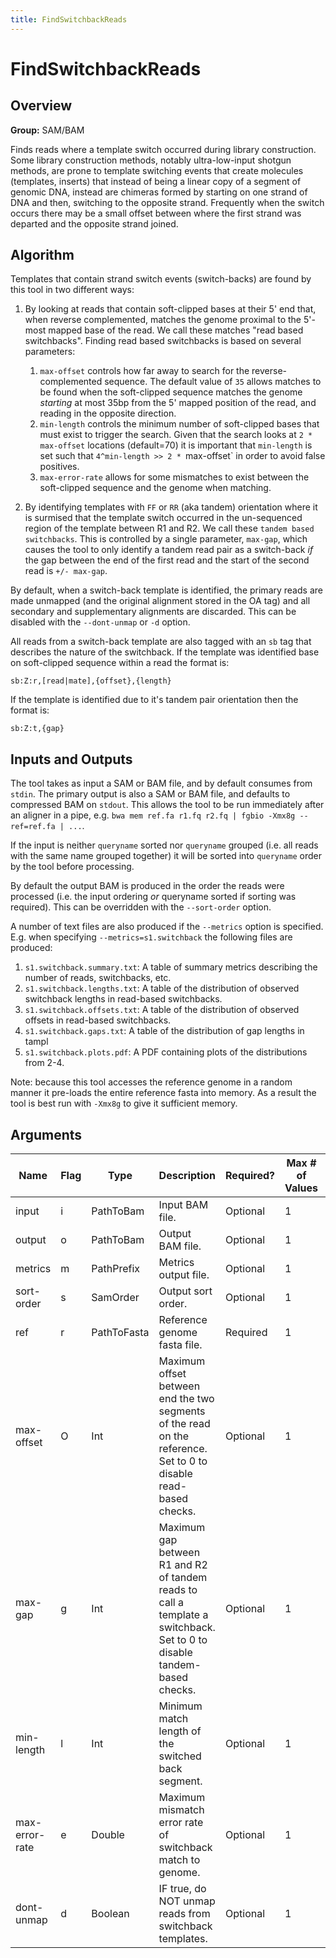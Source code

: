 ```yaml
---
title: FindSwitchbackReads
---
```


# FindSwitchbackReads

## Overview
**Group:** SAM/BAM

Finds reads where a template switch occurred during library construction.  Some library construction methods,
notably ultra-low-input shotgun methods, are prone to template switching events that create molecules
(templates, inserts) that instead of being a linear copy of a segment of genomic DNA, instead are chimeras formed
by starting on one strand of DNA and then, switching to the opposite strand.  Frequently when the switch occurs
there may be a small offset between where the first strand was departed and the opposite strand joined.

## Algorithm

Templates that contain strand switch events (switch-backs) are found by this tool in two different ways:

1. By looking at reads that contain soft-clipped bases at their 5' end that, when reverse complemented, matches the
   genome proximal to the 5'-most mapped base of the read.  We call these matches
   "read based switchbacks".  Finding read based switchbacks is based on several parameters:

   1. `max-offset` controls how far away to search for the reverse-complemented sequence.  The default value of
      `35` allows matches to be found when the soft-clipped sequence matches the genome _starting_ at most 35bp
      from the 5' mapped position of the read, and reading in the opposite direction.
   2. `min-length` controls the minimum number of soft-clipped bases that must exist to trigger the search.
      Given that the search looks at `2 * max-offset` locations (default=70) it is important that `min-length`
      is set such that `4^min-length >> 2 * `max-offset` in order to avoid false positives.
   3. `max-error-rate` allows for some mismatches to exist between the soft-clipped sequence and the genome when matching.

2. By identifying templates with `FF` or `RR` (aka tandem) orientation where it is surmised that the template
   switch occurred in the un-sequenced region of the template between R1 and R2.  We call these `tandem based
   switchbacks`.  This is controlled by a single parameter, `max-gap`, which causes the tool to only identify a
   tandem read pair as a switch-back _if_ the gap between the end of the first read and the start of the second
   read is `+/- max-gap`.

By default, when a switch-back template is identified, the primary reads are made unmapped (and the original
alignment stored in the OA tag) and all secondary and supplementary alignments are discarded.  This can be
disabled with the `--dont-unmap` or `-d` option.

All reads from a switch-back template are also tagged with an `sb` tag that describes the nature of the
switchback.  If the template was identified base on soft-clipped sequence within a read the format is:

```sb:Z:r,[read|mate],{offset},{length}```

If the template is identified due to it's tandem pair orientation then the format is:

```sb:Z:t,{gap}```

## Inputs and Outputs

The tool takes as input a SAM or BAM file, and by default consumes from `stdin`.  The primary output is also a
SAM or BAM file, and defaults to compressed BAM on `stdout`.  This allows the tool to be run immediately after
an aligner in a pipe, e.g. `bwa mem ref.fa r1.fq r2.fq | fgbio -Xmx8g --ref=ref.fa | ...`.

If the input is neither `queryname` sorted nor `queryname` grouped (i.e. all reads with the same name grouped
together) it will be sorted into `queryname` order by the tool before processing.

By default the output BAM is produced in the order the reads were processed (i.e. the input ordering _or_
queryname sorted if sorting was required).  This can be overridden with the `--sort-order` option.

A number of text files are also produced if the `--metrics` option is specified.  E.g. when specifying
`--metrics=s1.switchback` the following files are produced:

1. `s1.switchback.summary.txt`: A table of summary metrics describing the number of reads, switchbacks, etc.
2. `s1.switchback.lengths.txt`: A table of the distribution of observed switchback lengths in read-based switchbacks.
3. `s1.switchback.offsets.txt`: A table of the distribution of observed offsets in read-based switchbacks.
4. `s1.switchback.gaps.txt`: A table of the distribution of gap lengths in tampl
5. `s1.switchback.plots.pdf`: A PDF containing plots of the distributions from 2-4.

Note: because this tool accesses the reference genome in a random manner it pre-loads the entire reference fasta
into memory.  As a result the tool is best run with `-Xmx8g` to give it sufficient memory.

## Arguments

|Name|Flag|Type|Description|Required?|Max # of Values|Default Value(s)|
|----|----|----|-----------|---------|---------------|----------------|
|input|i|PathToBam|Input BAM file.|Optional|1|/dev/stdin|
|output|o|PathToBam|Output BAM file.|Optional|1|/dev/stdout|
|metrics|m|PathPrefix|Metrics output file.|Optional|1||
|sort-order|s|SamOrder|Output sort order.|Optional|1||
|ref|r|PathToFasta|Reference genome fasta file.|Required|1||
|max-offset|O|Int|Maximum offset between end the two segments of the read on the reference. Set to 0 to disable read-based checks.|Optional|1|35|
|max-gap|g|Int|Maximum gap between R1 and R2 of tandem reads to call a template a switchback. Set to 0 to disable tandem-based checks.|Optional|1|500|
|min-length|l|Int|Minimum match length of the switched back segment.|Optional|1|6|
|max-error-rate|e|Double|Maximum mismatch error rate of switchback match to genome.|Optional|1|0.1|
|dont-unmap|d|Boolean|IF true, do NOT unmap reads from switchback templates.|Optional|1|false|

